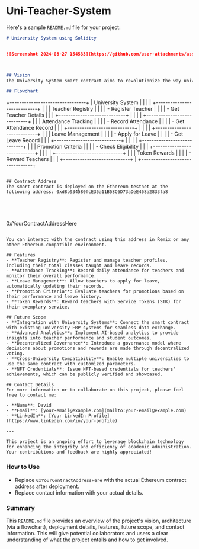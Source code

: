 # Uni-Teacher-System
Here's a sample `README.md` file for your project:

```markdown
# University System using Solidity


![Screenshot 2024-08-27 154533](https://github.com/user-attachments/assets/9d6d4773-e4a6-45a4-b384-45b365836bc7)



## Vision
The University System smart contract aims to revolutionize the way universities manage and track their faculty's performance, attendance, and professional growth. By leveraging blockchain technology, this system provides a transparent, decentralized, and tamper-proof solution that ensures the integrity of academic records and incentivizes good service through a token-based reward system.

## Flowchart
```
+--------------------------------+
|        University System       |
|                                |
| +----------------------------+ |
| | Teacher Registry            | |
| | - Register Teacher          | |
| | - Get Teacher Details       | |
| +----------------------------+ |
|                                |
| +----------------------------+ |
| | Attendance Tracking         | |
| | - Record Attendance         | |
| | - Get Attendance Record     | |
| +----------------------------+ |
|                                |
| +----------------------------+ |
| | Leave Management            | |
| | - Apply for Leave           | |
| | - Get Leave Record          | |
| +----------------------------+ |
|                                |
| +----------------------------+ |
| | Promotion Criteria          | |
| | - Check Eligibility         | |
| +----------------------------+ |
|                                |
| +----------------------------+ |
| | Token Rewards               | |
| | - Reward Teachers           | |
| +----------------------------+ |
+--------------------------------+
```

## Contract Address
The smart contract is deployed on the Ethereum testnet at the following address: 0xd8b934580fcE35a11B58C6D73aDeE468a2833fa8





```
0xYourContractAddressHere
```

You can interact with the contract using this address in Remix or any other Ethereum-compatible environment.

## Features
- **Teacher Registry**: Register and manage teacher profiles, including their total classes taught and leave records.
- **Attendance Tracking**: Record daily attendance for teachers and monitor their overall performance.
- **Leave Management**: Allow teachers to apply for leave, automatically updating their records.
- **Promotion Criteria**: Evaluate teachers for promotions based on their performance and leave history.
- **Token Rewards**: Reward teachers with Service Tokens (STK) for their exemplary service.

## Future Scope
- **Integration with University Systems**: Connect the smart contract with existing university ERP systems for seamless data exchange.
- **Advanced Analytics**: Implement AI-based analytics to provide insights into teacher performance and student outcomes.
- **Decentralized Governance**: Introduce a governance model where decisions about promotions and rewards are made through decentralized voting.
- **Cross-University Compatibility**: Enable multiple universities to use the same contract with customized parameters.
- **NFT Credentials**: Issue NFT-based credentials for teachers' achievements, which can be publicly verified and showcased.

## Contact Details
For more information or to collaborate on this project, please feel free to contact me:

- **Name**: David
- **Email**: [your-email@example.com](mailto:your-email@example.com)
- **LinkedIn**: [Your LinkedIn Profile](https://www.linkedin.com/in/your-profile)

---

This project is an ongoing effort to leverage blockchain technology for enhancing the integrity and efficiency of academic administration. Your contributions and feedback are highly appreciated!
```

### How to Use
- Replace `0xYourContractAddressHere` with the actual Ethereum contract address after deployment.
- Replace contact information with your actual details.

### Summary
This `README.md` file provides an overview of the project's vision, architecture (via a flowchart), deployment details, features, future scope, and contact information. This will give potential collaborators and users a clear understanding of what the project entails and how to get involved.
